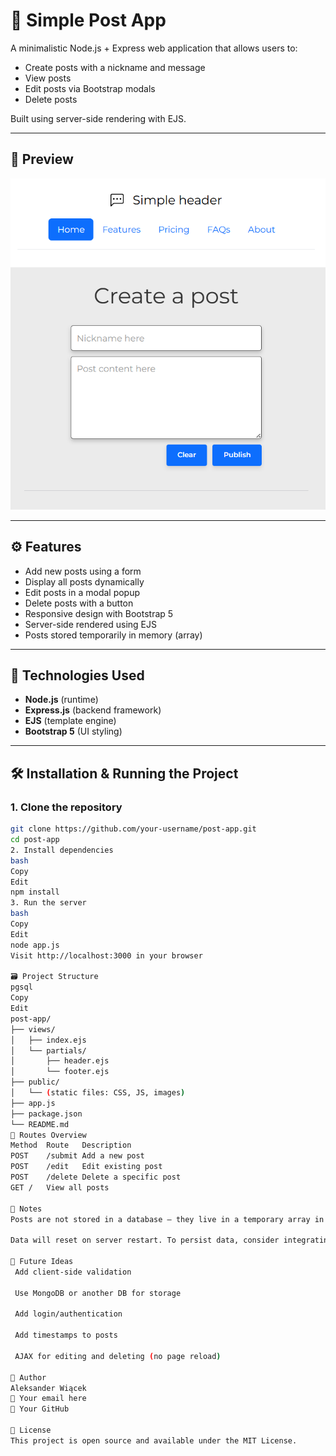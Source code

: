 # 📝 Simple Post App

A minimalistic Node.js + Express web application that allows users to:
- Create posts with a nickname and message
- View posts
- Edit posts via Bootstrap modals
- Delete posts

Built using server-side rendering with EJS.

---

## 📸 Preview

![App Screenshot](preview.png) <!-- Dodaj zrzut ekranu aplikacji do katalogu projektu -->

---

## ⚙️ Features

- Add new posts using a form
- Display all posts dynamically
- Edit posts in a modal popup
- Delete posts with a button
- Responsive design with Bootstrap 5
- Server-side rendered using EJS
- Posts stored temporarily in memory (array)

---

## 🚀 Technologies Used

- **Node.js** (runtime)
- **Express.js** (backend framework)
- **EJS** (template engine)
- **Bootstrap 5** (UI styling)

---

## 🛠️ Installation & Running the Project

### 1. Clone the repository

```bash
git clone https://github.com/your-username/post-app.git
cd post-app
2. Install dependencies
bash
Copy
Edit
npm install
3. Run the server
bash
Copy
Edit
node app.js
Visit http://localhost:3000 in your browser

🗃️ Project Structure
pgsql
Copy
Edit
post-app/
├── views/
│   ├── index.ejs
│   └── partials/
│       ├── header.ejs
│       └── footer.ejs
├── public/
│   └── (static files: CSS, JS, images)
├── app.js
├── package.json
└── README.md
🔄 Routes Overview
Method	Route	Description
POST	/submit	Add a new post
POST	/edit	Edit existing post
POST	/delete	Delete a specific post
GET	/	View all posts

📌 Notes
Posts are not stored in a database – they live in a temporary array in memory.

Data will reset on server restart. To persist data, consider integrating a database (e.g. MongoDB, PostgreSQL).

🧠 Future Ideas
 Add client-side validation

 Use MongoDB or another DB for storage

 Add login/authentication

 Add timestamps to posts

 AJAX for editing and deleting (no page reload)

👤 Author
Aleksander Wiącek
📧 Your email here
🔗 Your GitHub

📝 License
This project is open source and available under the MIT License.
